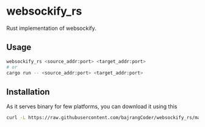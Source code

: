 # websockify_rs

Rust implementation of websockify.

## Usage

```bash
websockify_rs <source_addr:port> <target_addr:port>
# or
cargo run -- <source_addr:port> <target_addr:port>
```

## Installation

As it serves binary for few platforms, you can download it using this

```bash
curl -L https://raw.githubusercontent.com/bajrangCoder/websockify_rs/main/installServer.sh | bash
```
